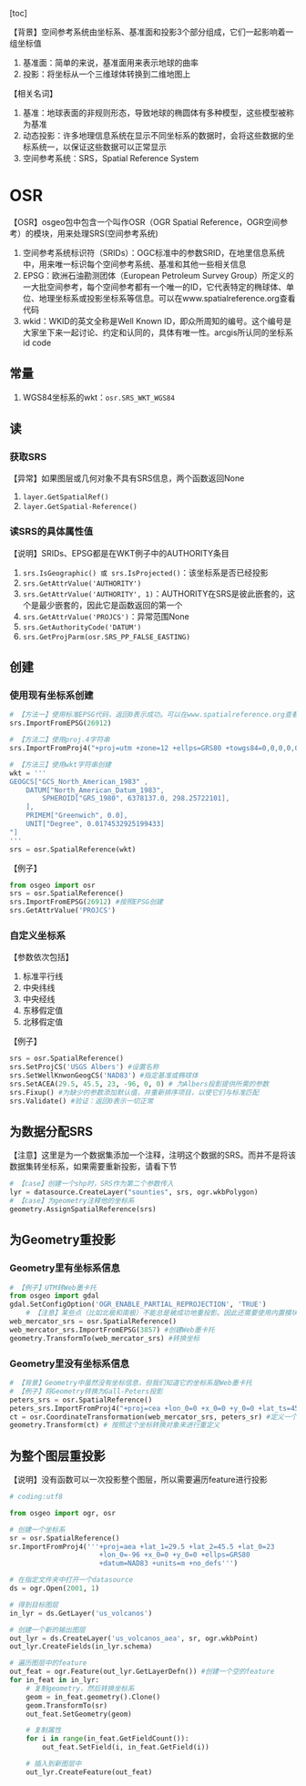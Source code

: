 [toc]

【背景】空间参考系统由坐标系、基准面和投影3个部分组成，它们一起影响着一组坐标值
1. 基准面：简单的来说，基准面用来表示地球的曲率
2. 投影：将坐标从一个三维球体转换到二维地图上

【相关名词】

1. 基准：地球表面的非规则形态，导致地球的椭圆体有多种模型，这些模型被称为基准
2. 动态投影：许多地理信息系统在显示不同坐标系的数据时，会将这些数据的坐标系统一，以保证这些数据可以正常显示
3. 空间参考系统：SRS，Spatial Reference System


# OSR

【OSR】osgeo包中包含一个叫作OSR（OGR Spatial Reference，OGR空间参考）的模块，用来处理SRS(空间参考系统)

1. 空间参考系统标识符（SRIDs）：OGC标准中的参数SRID，在地里信息系统中，用来唯一标识每个空间参考系统、基准和其他一些相关信息
2. EPSG：欧洲石油勘测团体（European Petroleum Survey Group）所定义的一大批空间参考，每个空间参考都有一个唯一的ID，它代表特定的椭球体、单位、地理坐标系或投影坐标系等信息。可以在www.spatialreference.org查看代码
3. wkid：WKID的英文全称是Well Known ID，即众所周知的编号。这个编号是大家坐下来一起讨论、约定和认同的，具体有唯一性。arcgis所认同的坐标系id code

## 常量
1. WGS84坐标系的wkt：`osr.SRS_WKT_WGS84`

## 读

### 获取SRS
【异常】如果图层或几何对象不具有SRS信息，两个函数返回None
1. `layer.GetSpatialRef()`
2. `layer.GetSpatial-Reference()`

### 读SRS的具体属性值
【说明】SRIDs、EPSG都是在WKT例子中的AUTHORITY条目

1. `srs.IsGeographic() 或 srs.IsProjected()`：该坐标系是否已经投影 
2. `srs.GetAttrValue('AUTHORITY')`
3. `srs.GetAttrValue('AUTHORITY', 1)`：AUTHORITY在SRS是彼此嵌套的，这个是最少嵌套的，因此它是函数返回的第一个
3. `srs.GetAttrValue('PROJCS')`：异常范围None
4. `srs.GetAuthorityCode('DATUM')`
5. `srs.GetProjParm(osr.SRS_PP_FALSE_EASTING)`

## 创建
### 使用现有坐标系创建
```python
# 【方法一】使用标准EPSG代码，返回0表示成功。可以在www.spatialreference.org查看代码
srs.ImportFromEPSG(26912)

# 【方法二】使用proj.4字符串
srs.ImportFromProj4("+proj=utm +zone=12 +ellps=GRS80 +towgs84=0,0,0,0,0,0,0 +units=m +no_defs")

# 【方法三】使用wkt字符串创建
wkt = '''
GEOGCS["GCS_North_American_1983" ,
	DATUM["North_American_Datum_1983",
		SPHEROID["GRS_1980", 6378137.0, 298.25722101],
	],
	PRIMEM["Greenwich", 0.0],
	UNIT["Degree", 0.0174532925199433]
"]
'''
srs = osr.SpatialReference(wkt)
```

【例子】
```python
from osgeo import osr
srs = osr.SpatialReference()
srs.ImportFromEPSG(26912) #按照EPSG创建
srs.GetAttrValue('PROJCS')
```

### 自定义坐标系
【参数依次包括】
1. 标准平行线
2. 中央纬线
3. 中央经线
4. 东移假定值
5. 北移假定值

【例子】
```python
srs = osr.SpatialReference()
srs.SetProjCS('USGS Albers') #设置名称
srs.SetWellKnwonGeogCS('NAD83') #指定基准或椭球体
srs.SetACEA(29.5, 45.5, 23, -96, 0, 0) # 为Albers投影提供所需的参数
srs.Fixup() #为缺少的参数添加默认值，并重新排序项目，以使它们与标准匹配
srs.Validate() #验证：返回0表示一切正常
```

## 为数据分配SRS
【注意】这里是为一个数据集添加一个注释，注明这个数据的SRS。而并不是将该数据集转坐标系，如果需要重新投影，请看下节

```python
# 【case】创建一个shp时，SRS作为第二个参数传入
lyr = datasource.CreateLayer("sounties", srs, ogr.wkbPolygon)
# 【case】为geometry注释他的坐标系
geometry.AssignSpatialReference(srs)
```

## 为Geometry重投影
### Geometry里有坐标系信息

```python
# 【例子】UTM转Web墨卡托
from osgeo import gdal
gdal.SetConfigOption('OGR_ENABLE_PARTIAL_REPROJECTION', 'TRUE')
	# 【注意】某些点（比如北极和南极）不能总是被成功地重投影。因此还需要使用内置模块来设置环境变量，告诉它可以跳过这些点
web_mercator_srs = osr.SpatialReference()
web_mercator_srs.ImportFromEPSG(3857) #创建Web墨卡托
geometry.TransformTo(web_mercator_srs) #转换坐标
```

### Geometry里没有坐标系信息
```python
# 【背景】Geometry中虽然没有坐标信息，但我们知道它的坐标系是Web墨卡托
# 【例子】将Geometry转换为Gall-Peters投影
peters_srs = osr.SpatialReference()
peters_srs.ImportFromProj4("+proj=cea +lon_0=0 +x_0=0 +y_0=0 +lat_ts=45 +ellps=WGS84 +datum=WGS84 +units=m +no_defs")
ct = osr.CoordinateTransformation(web_mercator_srs, peters_sr) #定义一个坐标转换对象
geometry.Transform(ct) # 按照这个坐标转换对象来进行重定义
```

## 为整个图层重投影
【说明】没有函数可以一次投影整个图层，所以需要遍历feature进行投影

```python
# coding:utf8

from osgeo import ogr, osr

# 创建一个坐标系
sr = osr.SpatialReference()
sr.ImportFromProj4('''+proj=aea +lat_1=29.5 +lat_2=45.5 +lat_0=23
                      +lon_0=-96 +x_0=0 +y_0=0 +ellps=GRS80
                      +datum=NAD83 +units=m +no_defs''')

# 在指定文件夹中打开一个datasource
ds = ogr.Open(2001, 1)

# 得到目标图层
in_lyr = ds.GetLayer('us_volcanos')

# 创建一个新的输出图层
out_lyr = ds.CreateLayer('us_volcanos_aea', sr, ogr.wkbPoint)
out_lyr.CreateFields(in_lyr.schema)

# 遍历图层中的feature
out_feat = ogr.Feature(out_lyr.GetLayerDefn()) #创建一个空的feature
for in_feat in in_lyr:
    # 复制geometry，然后转换坐标系
    geom = in_feat.geometry().Clone()
    geom.TransformTo(sr)
    out_feat.SetGeometry(geom)

    # 复制属性
    for i in range(in_feat.GetFieldCount()):
        out_feat.SetField(i, in_feat.GetField(i))

    # 插入到新图层中
    out_lyr.CreateFeature(out_feat)
```